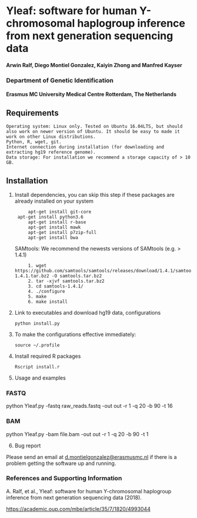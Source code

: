 # Yleaf: software for human Y-chromosomal haplogroup inference from next generation sequencing data

#### Arwin Ralf, Diego Montiel Gonzalez, Kaiyin Zhong and Manfred Kayser

### Department of Genetic Identification 
#### Erasmus MC University Medical Centre Rotterdam, The Netherlands

## Requirements

    Operating system: Linux only. Tested on Ubuntu 16.04LTS, but should also work on newer version of Ubuntu. It should be easy to made it work on other Linux distributions. 
    Python, R, wget, git.
    Internet connection during installation (for downloading and extracting hg19 reference genome).
    Data storage: For installation we recommend a storage capacity of > 10 GB. 

## Installation

1. Install dependencies, you can skip this step if these packages are already installed on your system

            apt-get install git-core            
	    apt-get install python3.6
            apt-get install r-base
            apt-get install mawk
            apt-get install p7zip-full
            apt-get install bwa

	SAMtools: We recommend the newests versions of SAMtools (e.g. > 1.4.1)

            1. wget https://github.com/samtools/samtools/releases/download/1.4.1/samtools-1.4.1.tar.bz2 -O samtools.tar.bz2
            2. tar -xjvf samtools.tar.bz2 
            3. cd samtools-1.4.1/
            4. ./configure
            5. make
            6. make install

2. Link to executables and download hg19 data, configurations

    `python install.py`

3. To make the configurations effective immediately:

    `source ~/.profile`

4. Install required R packages

    `Rscript install.r`

5. Usage and examples


### FASTQ
    
python Yleaf.py -fastq raw_reads.fastq -out out -r 1 -q 20 -b 90 -t 16
        
### BAM
    
python Yleaf.py -bam file.bam -out out -r 1 -q 20 -b 90 -t 1


6. Bug report

Please send an email at d.montielgonzalez@erasmusmc.nl if there is a problem getting the software up and running.

### References and Supporting Information
A. Ralf, et al., Yleaf: software for human Y-chromosomal haplogroup inference from next generation sequencing data (2018).

https://academic.oup.com/mbe/article/35/7/1820/4993044

